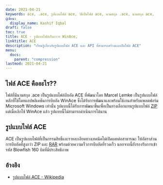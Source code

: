 ```yaml
---
date: 2021-04-21
keywords: ace, .ace, รูปแบบไฟล์ ace, วิธีเปิดไฟล์ ace, นามสกุล .ace, นามสกุล ace,
ผู้เขียน:
  display_name: Kashif Iqbal
draft: false
toc: true
title: ACE - รูปแบบไฟล์เก็บถาวร WinAce,
linktitle: ACE
description: "เรียนรู้เกี่ยวกับรูปแบบไฟล์ ACE และ API ที่สามารถสร้างและเปิดไฟล์ ACE"
menu:
  docs:
    parent: "compression"
lastmod: 2021-04-21
---
```


## ไฟล์ ACE คืออะไร??

ไฟล์ที่มีนามสกุล .ace เป็นรูปแบบไฟล์บีบอัด ACE ที่พัฒนาโดย Marcel Lemke เป็นรูปแบบไฟล์หลักที่ใช้โดยแอปพลิเคชันการบีบอัด WinAce ซึ่งได้รับการพัฒนาและพร้อมใช้งานสำหรับแพลตฟอร์ม Microsoft Windows เท่านั้น รูปแบบนี้ได้รับการพัฒนาขึ้นเพื่อเป็นทางเลือกแทนรูปแบบไฟล์ [ZIP](/th/compression/zip/) แต่เมื่อเลิกใช้ WinAce แล้ว รูปแบบนี้ไม่สามารถดำเนินการได้นาน

## รูปแบบไฟล์ ACE

ACE เป็นรูปแบบไฟล์ที่เป็นกรรมสิทธิ์และรายละเอียดทางเทคนิคไม่เปิดเผยต่อสาธารณะ ให้อัตราส่วนการบีบอัดที่สูงกว่า ZIP และ [RAR](/th/compression/rar/) พร้อมด้วยความเร็วการบีบอัดที่รวดเร็ว นอกจากนี้ยังรองรับการเข้ารหัส Blowfish 160 บิตที่มีประสิทธิภาพ

## อ้างอิง

- [รูปแบบไฟล์ ACE - Wikipedia](https://en.wikipedia.org/wiki/ACE_(compressed_file_format))

